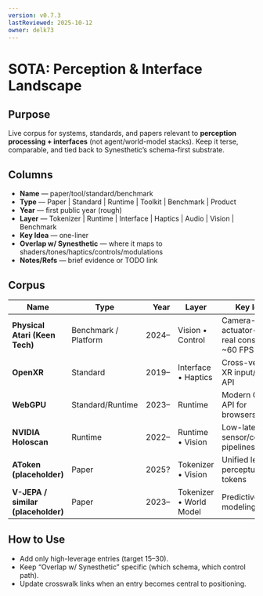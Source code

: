```yaml
---
version: v0.7.3
lastReviewed: 2025-10-12
owner: delk73
---
```


# SOTA: Perception & Interface Landscape

## Purpose
Live corpus for systems, standards, and papers relevant to **perception processing + interfaces** (not agent/world-model stacks). Keep it terse, comparable, and tied back to Synesthetic’s schema-first substrate.

## Columns
- **Name** — paper/tool/standard/benchmark  
- **Type** — Paper | Standard | Runtime | Toolkit | Benchmark | Product  
- **Year** — first public year (rough)  
- **Layer** — Tokenizer | Runtime | Interface | Haptics | Audio | Vision | Benchmark  
- **Key Idea** — one-liner  
- **Overlap w/ Synesthetic** — where it maps to shaders/tones/haptics/controls/modulations  
- **Notes/Refs** — brief evidence or TODO link

## Corpus
| Name | Type | Year | Layer | Key Idea | Overlap w/ Synesthetic | Notes/Refs |
|---|---|---:|---|---|---|---|
| **Physical Atari (Keen Tech)** | Benchmark / Platform | 2024– | Vision • Control | Camera-in, actuator-out on real consoles @ ~60 FPS | Perfect target for **SDF soft overlays + curve-fit**; homography→state→latency-comp control; logs @ 60 Hz | Link in repo README. Map to `concepts/sdf_soft_overlays.md` |
| **OpenXR** | Standard | 2019– | Interface • Haptics | Cross-vendor XR input/output API | Interfaces ↔ schema controls/haptics; map bidirectional sync | TODO refs |
| **WebGPU** | Standard/Runtime | 2023– | Runtime | Modern GPU API for browsers/native | Shader runtime baseline; determinism + footprint | TODO refs |
| **NVIDIA Holoscan** | Runtime | 2022– | Runtime • Vision | Low-latency sensor/compute pipelines | Contrast “procedural substrate” vs learned pipelines | TODO refs |
| **AToken (placeholder)** | Paper | 2025? | Tokenizer • Vision | Unified learned perceptual tokens | Contrast with **schema-tokenized manifold** | TODO refs |
| **V-JEPA / similar (placeholder)** | Paper | 2023– | Tokenizer • World Model | Predictive latent modeling | Bridge: learned→schema params | TODO refs |

## How to Use
- Add only high-leverage entries (target 15–30).  
- Keep “Overlap w/ Synesthetic” specific (which schema, which control path).  
- Update crosswalk links when an entry becomes central to positioning.

